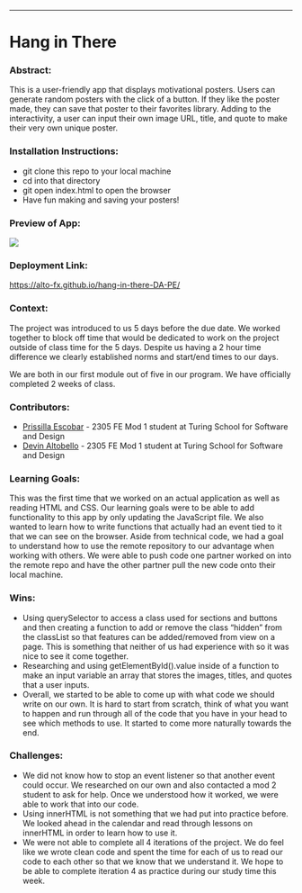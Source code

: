 ______________________________________________________  

# Hang in There  

### Abstract:
This is a user-friendly app that displays motivational posters. Users can generate random posters with the click of a button. If they like the poster made, they can save that poster to their favorites library. Adding to the interactivity, a user can input their own image URL, title, and quote to make their very own unique poster.

### Installation Instructions:

- git clone this repo to your local machine
- cd into that directory
- git open index.html to open the browser
- Have fun making and saving your posters!


### Preview of App:

<img src="https://scontent.xx.fbcdn.net/v/t1.15752-9/346101898_1201556800544629_8315210735647749698_n.png?stp=dst-png_p206x206&_nc_cat=104&ccb=1-7&_nc_sid=aee45a&_nc_ohc=i5vtQSEcKQ4AX8971gU&_nc_ad=z-m&_nc_cid=0&_nc_ht=scontent.xx&oh=03_AdQi4pmfUbrYfXIbBLycnZn8qw6-z100ChDjMgWJaInK7A&oe=6491ED50">

### Deployment Link:
https://alto-fx.github.io/hang-in-there-DA-PE/


### Context:
The project was introduced to us 5 days before the due date. We worked together to block off time that would be dedicated to work on the project outside of class time for the 5 days. Despite us having a 2 hour time difference we clearly established norms and start/end times to our days.

We are both in our first module out of five in our program. We have officially completed 2 weeks of class.


### Contributors:
- [Prissilla Escobar](https://github.com/prissilla-escobar) - 2305 FE Mod 1 student at Turing School for Software and Design
- [Devin Altobello](https://github.com/alto-fx) - 2305 FE Mod 1 student at Turing School for Software and Design

### Learning Goals:
This was the first time that we worked on an actual application as well as reading HTML and CSS. Our learning goals were to be able to add functionality to this app by only updating the JavaScript file. We also wanted to learn how to write functions that actually had an event tied to it that we can see on the browser. Aside from technical code, we had a goal to understand how to use the remote repository to our advantage when working with others. We were able to push code one partner worked on into the remote repo and have the other partner pull the new code onto their local machine.

### Wins:
- Using querySelector to access a class used for sections and buttons and then creating a function to add or remove the class “hidden” from the classList so that features can be added/removed from view on a page. This is something that neither of us had experience with so it was nice to see it come together.
- Researching and using getElementById().value inside of a function to make an input variable an array that stores the images, titles, and quotes that a user inputs.
- Overall, we started to be able to come up with what code we should write on our own. It is hard to start from scratch, think of what you want to happen and run through all of the code that you have in your head to see which methods to use. It started to come more naturally towards the end.

### Challenges:
- We did not know how to stop an event listener so that another event could occur. We researched on our own and also contacted a mod 2 student to ask for help. Once we understood how it worked, we were able to work that into our code.
- Using innerHTML is not something that we had put into practice before. We looked ahead in the calendar and read through lessons on innerHTML in order to learn how to use it.
- We were not able to complete all 4 iterations of the project. We do feel like we wrote clean code and spent the time for each of us to read our code to each other so that we know that we understand it. We hope to be able to complete iteration 4 as practice during our study time this week.

